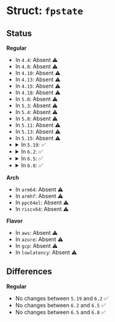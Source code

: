 # Struct: <code>fpstate</code>

## Status
<b>Regular</b>
<ul>
<li>
In <code>4.4</code>: Absent ⚠️
</li>
<li>
In <code>4.8</code>: Absent ⚠️
</li>
<li>
In <code>4.10</code>: Absent ⚠️
</li>
<li>
In <code>4.13</code>: Absent ⚠️
</li>
<li>
In <code>4.15</code>: Absent ⚠️
</li>
<li>
In <code>4.18</code>: Absent ⚠️
</li>
<li>
In <code>5.0</code>: Absent ⚠️
</li>
<li>
In <code>5.3</code>: Absent ⚠️
</li>
<li>
In <code>5.4</code>: Absent ⚠️
</li>
<li>
In <code>5.8</code>: Absent ⚠️
</li>
<li>
In <code>5.11</code>: Absent ⚠️
</li>
<li>
In <code>5.13</code>: Absent ⚠️
</li>
<li>
In <code>5.15</code>: Absent ⚠️
</li>
<li>
<details>
<summary>In <code>5.19</code>: ✅</summary>

```c
struct fpstate {
    unsigned int size;
    unsigned int user_size;
    u64 xfeatures;
    u64 user_xfeatures;
    u64 xfd;
    unsigned int is_valloc;
    unsigned int is_guest;
    unsigned int is_confidential;
    unsigned int in_use;
    union fpregs_state regs;
};
```
</details>
</li>
<li>
<details>
<summary>In <code>6.2</code>: ✅</summary>

```c
struct fpstate {
    unsigned int size;
    unsigned int user_size;
    u64 xfeatures;
    u64 user_xfeatures;
    u64 xfd;
    unsigned int is_valloc;
    unsigned int is_guest;
    unsigned int is_confidential;
    unsigned int in_use;
    union fpregs_state regs;
};
```
</details>
</li>
<li>
<details>
<summary>In <code>6.5</code>: ✅</summary>

```c
struct fpstate {
    unsigned int size;
    unsigned int user_size;
    u64 xfeatures;
    u64 user_xfeatures;
    u64 xfd;
    unsigned int is_valloc;
    unsigned int is_guest;
    unsigned int is_confidential;
    unsigned int in_use;
    union fpregs_state regs;
};
```
</details>
</li>
<li>
<details>
<summary>In <code>6.8</code>: ✅</summary>

```c
struct fpstate {
    unsigned int size;
    unsigned int user_size;
    u64 xfeatures;
    u64 user_xfeatures;
    u64 xfd;
    unsigned int is_valloc;
    unsigned int is_guest;
    unsigned int is_confidential;
    unsigned int in_use;
    union fpregs_state regs;
};
```
</details>
</li>
</ul>
<b>Arch</b>
<ul>
<li>
In <code>arm64</code>: Absent ⚠️
</li>
<li>
In <code>armhf</code>: Absent ⚠️
</li>
<li>
In <code>ppc64el</code>: Absent ⚠️
</li>
<li>
In <code>riscv64</code>: Absent ⚠️
</li>
</ul>
<b>Flavor</b>
<ul>
<li>
In <code>aws</code>: Absent ⚠️
</li>
<li>
In <code>azure</code>: Absent ⚠️
</li>
<li>
In <code>gcp</code>: Absent ⚠️
</li>
<li>
In <code>lowlatency</code>: Absent ⚠️
</li>
</ul>

## Differences
<b>Regular</b>
<ul>
<li>
No changes between <code>5.19</code> and <code>6.2</code> ✅
</li>
<li>
No changes between <code>6.2</code> and <code>6.5</code> ✅
</li>
<li>
No changes between <code>6.5</code> and <code>6.8</code> ✅
</li>
</ul>
